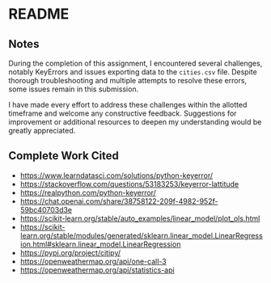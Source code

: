 # README

## Notes

During the completion of this assignment, I encountered several challenges, notably KeyErrors and issues exporting data to the `cities.csv` file. Despite thorough troubleshooting and multiple attempts to resolve these errors, some issues remain in this submission.

I have made every effort to address these challenges within the allotted timeframe and welcome any constructive feedback. Suggestions for improvement or additional resources to deepen my understanding would be greatly appreciated.

## Complete Work Cited

- https://www.learndatasci.com/solutions/python-keyerror/  
- https://stackoverflow.com/questions/53183253/keyerror-lattitude  
- https://realpython.com/python-keyerror/  
- https://chat.openai.com/share/38758122-209f-4982-952f-59bc40703d3e  
- https://scikit-learn.org/stable/auto_examples/linear_model/plot_ols.html  
- https://scikit-learn.org/stable/modules/generated/sklearn.linear_model.LinearRegression.html#sklearn.linear_model.LinearRegression  
- https://pypi.org/project/citipy/  
- https://openweathermap.org/api/one-call-3  
- https://openweathermap.org/api/statistics-api  
